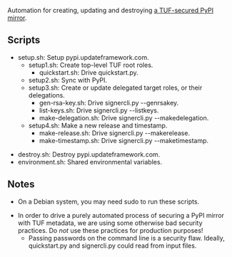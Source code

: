 Automation for creating, updating and destroying [a TUF-secured PyPI
mirror](https://github.com/dachshund/pip/wiki/PyPI-over-TUF).

## Scripts

+ setup.sh: Setup pypi.updateframework.com.
    + setup1.sh: Create top-level TUF root roles.
        - quickstart.sh: Drive quickstart.py.
    - setup2.sh: Sync with PyPI.
    + setup3.sh: Create or update delegated target roles, or their delegations.
        - gen-rsa-key.sh: Drive signercli.py --genrsakey.
        - list-keys.sh: Drive signercli.py --listkeys.
        - make-delegation.sh: Drive signercli.py --makedelegation.
    + setup4.sh: Make a new release and timestamp.
        - make-release.sh: Drive signercli.py --makerelease.
        - make-timestamp.sh: Drive signercli.py --maketimestamp.
- destroy.sh: Destroy pypi.updateframework.com.
- environment.sh: Shared environmental variables.

## Notes

- On a Debian system, you may need sudo to run these scripts.
+ In order to drive a purely automated process of securing a PyPI mirror with
  TUF metadata, we are using some otherwise bad security practices. Do *not*
  use these practices for production purposes!
    - Passing passwords on the command line is a security flaw. Ideally,
      quickstart.py and signercli.py could read from input files. 
